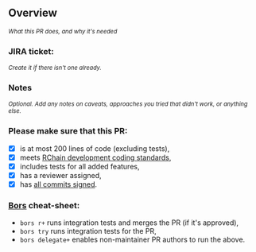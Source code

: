 ## Overview
<sup>_What this PR does, and why it's needed_</sup>



### JIRA ticket:
<sup>_Create it if there isn't one already._</sup>



### Notes
<sup>_Optional. Add any notes on caveats, approaches you tried that didn't work, or anything else._</sup>



### Please make sure that this PR:
- [x] is at most 200 lines of code (excluding tests),
- [x] meets [RChain development coding standards](https://rchain.atlassian.net/wiki/spaces/DOC/pages/28082177/Coding+Standards),
- [x] includes tests for all added features,
- [x] has a reviewer assigned,
- [x] has [all commits signed](https://rchain.atlassian.net/wiki/spaces/DOC/pages/498630673/How+to+sign+commits+to+rchain+rchain).

### [Bors](https://bors.tech/) cheat-sheet:

- `bors r+` runs integration tests and merges the PR (if it's approved),
- `bors try` runs integration tests for the PR,
- `bors delegate+` enables non-maintainer PR authors to run the above.
